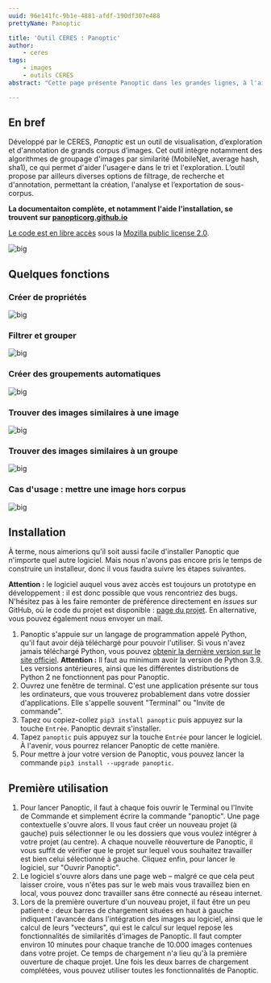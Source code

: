 ```yaml
---
uuid: 96e141fc-9b1e-4881-afdf-190df307e488
prettyName: Panoptic

title: 'Outil CERES : Panoptic'
author:
    - ceres
tags:
    - images
    - outils CERES
abstract: "Cette page présente Panoptic dans les grandes lignes, à l'aide de captures d'écran animées qui montrent certaines actions. Pour la documentaiton complète, et notamment pour accéder à l'installation, veuillez vous rendre sur https://panopticorg.github.io/"

---
```


## En bref

Développé par le CERES, *Panoptic* est un outil de visualisation, d’exploration et d'annotation de grands corpus d’images. Cet outil intègre notamment des algorithmes de groupage d'images par similarité (MobileNet, average hash, sha1), ce qui permet d'aider l'usager·e dans le tri et l'exploration. L’outil propose par ailleurs diverses options de filtrage, de recherche et d'annotation, permettant la création, l'analyse et l’exportation de sous-corpus.

**La documentaiton complète, et notamment l'aide l'installation, se trouvent sur [panopticorg.github.io](https://panopticorg.github.io/)**

[Le code est en libre accès](https://github.com/CERES-Sorbonne/Panoptic) sous la [Mozilla public license 2.0](https://github.com/CERES-Sorbonne/Panoptic/blob/main/LICENSE).

![big](panoptic_screenshot.png)

## Quelques fonctions

### Créer de propriétés 

![big](create_prop.gif)

### Filtrer et grouper 

![big](group_filter.gif)

### Créer des groupements automatiques

![big](tag_group.gif)

### Trouver des images similaires à une image

![big](images_similaires.gif)

### Trouver des images similaires à un groupe

![big](reco.gif)

### Cas d'usage : mettre une image hors corpus

![big](hors_corpus.gif)

## Installation

<aside>

À terme, nous aimerions qu'il soit aussi facile d'installer Panoptic que n'importe quel autre logiciel. Mais nous n'avons pas encore pris le temps de construire un installeur, donc il vous faudra suivre les étapes suivantes.

</aside>

<aside>

**Attention :** le logiciel auquel vous avez accès est toujours un prototype en développement : il est donc possible que vous rencontriez des bugs. N'hésitez pas à les faire remonter de préférence directement en _issues_ sur GitHub, où le code du projet est disponible : [page du projet](https://github.com/CERES-Sorbonne/Panoptic/issues). En alternative, vous pouvez également nous envoyer un mail.

</aside>

1. Panoptic s'appuie sur un langage de programmation appelé Python, qu'il faut avoir déjà téléchargé pour pouvoir l'utiliser. Si vous n'avez jamais téléchargé Python, vous pouvez [obtenir la dernière version sur le site officiel](https://www.python.org/downloads/). **Attention :** Il faut au minimum avoir la version de Python 3.9. Les versions antérieures, ainsi que les différentes distributions de Python 2 ne fonctionnent pas pour Panoptic.
2. Ouvrez une fenêtre de terminal. C'est une application présente sur tous les ordinateurs, que vous trouverez probablement dans votre dossier d'applications. Elle s'appelle souvent "Terminal" ou "Invite de commande".
3. Tapez ou copiez-collez `pip3 install panoptic` puis appuyez sur la touche `Entrée`. Panoptic devrait s'installer.
4. Tapez `panoptic` puis appuyez sur la touche `Entrée` pour lancer le logiciel. À l'avenir, vous pourrez relancer Panoptic de cette manière.
5. Pour mettre à jour votre version de Panoptic, vous pouvez lancer la commande `pip3 install --upgrade panoptic`.

## Première utilisation

1. Pour lancer Panoptic, il faut à chaque fois ouvrir le Terminal ou l'Invite de Commande et simplement écrire la commande "panoptic". Une page contextuelle s'ouvre alors. Il vous faut créer un nouveau projet (à gauche) puis sélectionner le ou les dossiers que vous voulez intégrer à votre projet (au centre). A chaque nouvelle réouverture de Panoptic, il vous suffit de vérifier que le projet sur lequel vous souhaitez travailler est bien celui sélectionné à gauche. Cliquez enfin, pour lancer le logiciel, sur "Ouvrir Panoptic".
3. Le logiciel s'ouvre alors dans une page web – malgré ce que cela peut laisser croire, vous n'êtes pas sur le web mais vous travaillez bien en local, vous pouvez donc travailler sans être connecté au réseau internet.
4. Lors de la première ouverture d'un nouveau projet, il faut être un peu patient·e : deux barres de chargement situées en haut à gauche indiquent l'avancée dans l'intégration des images au logiciel, ainsi que le calcul de leurs "vecteurs", qui est le calcul sur lequel repose les fonctionnalités de similarités d'images de Panoptic. Il faut compter environ 10 minutes pour chaque tranche de 10.000 images contenues dans votre projet. Ce temps de chargement n'a lieu qu'à la première ouverture de chaque projet. Une fois les deux barres de chargement complétées, vous pouvez utiliser toutes les fonctionnalités de Panoptic.


